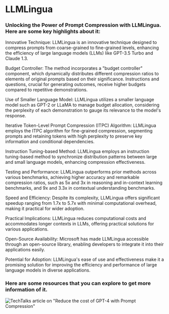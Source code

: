 # LLMLingua

### Unlocking the Power of Prompt Compression with LLMLingua. Here are some key highlights about it:

Innovative Technique: LLMLingua is an innovative technique designed to compress prompts from coarse-grained to fine-grained levels, enhancing the efficiency of large language models (LLMs) like GPT-3.5 Turbo and Claude 1.3.

Budget Controller: The method incorporates a "budget controller" component, which dynamically distributes different compression ratios to elements of original prompts based on their significance. Instructions and questions, crucial for generating outcomes, receive higher budgets compared to repetitive demonstrations.

Use of Smaller Language Model: LLMLingua utilizes a smaller language model such as GPT-2 or LLaMA to manage budget allocation, considering the perplexity of each demonstration to gauge its relevance to the model's response.

Iterative Token-Level Prompt Compression (ITPC) Algorithm: LLMLingua employs the ITPC algorithm for fine-grained compression, segmenting prompts and retaining tokens with high perplexity to preserve key information and conditional dependencies.

Instruction Tuning-based Method: LLMLingua employs an instruction tuning-based method to synchronize distribution patterns between large and small language models, enhancing compression effectiveness.

Testing and Performance: LLMLingua outperforms prior methods across various benchmarks, achieving higher accuracy and remarkable compression ratios, such as 5x and 3x in reasoning and in-context learning benchmarks, and 9x and 3.3x in contextual understanding benchmarks.

Speed and Efficiency: Despite its complexity, LLMLingua offers significant speedup ranging from 1.7x to 5.7x with minimal computational overhead, making it practical for wider adoption.

Practical Implications: LLMLingua reduces computational costs and accommodates longer contexts in LLMs, offering practical solutions for various applications.

Open-Source Availability: Microsoft has made LLMLingua accessible through an open-source library, enabling developers to integrate it into their applications easily.

Potential for Adoption: LLMLingua's ease of use and effectiveness make it a promising solution for improving the efficiency and performance of large language models in diverse applications.


### Here are some resources that you can explore to get more information of it.
![TechTalks article on "Reduce the cost of GPT-4 with Prompt Compression"](https://bdtechtalks.com/2023/12/20/llmlingua-prompt-compression/)
